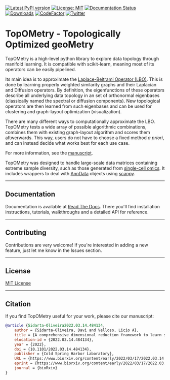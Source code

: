 
[![Latest PyPI version](https://img.shields.io/pypi/v/topometry.svg)](https://pypi.org/project/topometry/)
[![License: MIT](https://img.shields.io/badge/License-MIT-yellow.svg)](https://opensource.org/licenses/MIT)
[![Documentation Status](https://readthedocs.org/projects/topometry/badge/?version=latest)](https://topometry.readthedocs.io/en/latest/?badge=latest)
[![Downloads](https://static.pepy.tech/personalized-badge/topometry?period=total&units=international_system&left_color=grey&right_color=brightgreen&left_text=Downloads)](https://pepy.tech/project/topometry)
[![CodeFactor](https://www.codefactor.io/repository/github/davisidarta/topometry/badge)](https://www.codefactor.io/repository/github/davisidarta/topometry)
[![Twitter](https://img.shields.io/twitter/url/https/twitter.com/DaviSidarta.svg?style=social&label=Follow%20%40davisidarta)](https://twitter.com/davisidarta)

# TopOMetry - Topologically Optimized geoMetry


TopOMetry is a high-level python library to explore data topology through manifold learning. It is compatible with scikit-learn, meaning most of its operators can be easily pipelined.

Its main idea is to approximate the [Laplace-Beltrami Operator (LBO)](https://en.wikipedia.org/wiki/Laplace%E2%80%93Beltrami_operator). This is done by learning properly weighted similarity graphs and their Laplacian and Diffusion operators. By definition, the eigenfunctions of these operators describe all underlying data topology in an set of orthonormal eigenbases (classically named the spectral or diffusion components). New topological operators are then learned from such eigenbases and can be used for clustering and graph-layout optimization (visualization). 

There are many different ways to computationally approximate the LBO. TopOMetry tests a wide array of possible algorithmic combinations, combines them with existing graph-layout algorithm and scores them aftwerwards. This way, users do not have to choose a fixed method _a priori_, and can instead decide what works best for each use case.

For more information, see the [manuscript](https://doi.org/10.1101/2022.03.14.484134).

TopOMetry was designed to handle large-scale data matrices containing extreme sample diversity, such as those generated from [single-cell omics](https://en.wikipedia.org/wiki/Single_cell_sequencing). It includes wrappers to deal with [AnnData](https://anndata.readthedocs.io/en/latest/index.html) objects using [scanpy](https://scanpy.readthedocs.io/en/stable/).

-------------------

## Documentation

Documentation is available at [Read The Docs](https://topometry.readthedocs.io/en/latest/). There you'll find installation instructions, tutorials, walkthroughs and a detailed API for reference.

-------------------

## Contributing

Contributions are very welcome! If you're interested in adding a new feature, just let me know in the Issues section.

-------------------

## License

[MIT License](https://github.com/davisidarta/topometry/blob/master/LICENSE)

-------------------

## Citation

If you find TopOMetry useful for your work, please cite our manuscript:

``` bibtex
@article {Sidarta-Oliveira2022.03.14.484134,
	author = {Sidarta-Oliveira, Davi and Velloso, Licio A},
	title = {A comprehensive dimensional reduction framework to learn single-cell phenotypic topology uncovers T cell diversity},
	elocation-id = {2022.03.14.484134},
	year = {2022},
	doi = {10.1101/2022.03.14.484134},
	publisher = {Cold Spring Harbor Laboratory},
	URL = {https://www.biorxiv.org/content/early/2022/03/17/2022.03.14.484134},
	eprint = {https://www.biorxiv.org/content/early/2022/03/17/2022.03.14.484134.full.pdf},
	journal = {bioRxiv}
}
```